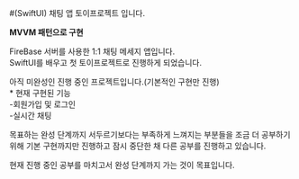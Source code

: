 #(SwiftUI) 채팅 앱 토이프로젝트 입니다.

**MVVM 패턴으로 구현**

FireBase 서버를 사용한 1:1 채팅 메세지 앱입니다.   
SwiftUI를 배우고 첫 토이프로젝트로 진행하게 되었습니다.   

아직 미완성인 진행 중인 프로젝트입니다.(기본적인 구현만 진행)   
\* 현재 구현된 기능   
-회원가입 및 로그인   
-실시간 채팅

목표하는 완성 단계까지 서두르기보다는 부족하게 느껴지는 부분들을 조금 더 공부하기 위해 기본 구현까지만 진행하고 잠시 중단한 채 다른 공부를 진행하고 있습니다.   

현재 진행 중인 공부를 마치고서 완성 단계까지 가는 것이 목표입니다.
